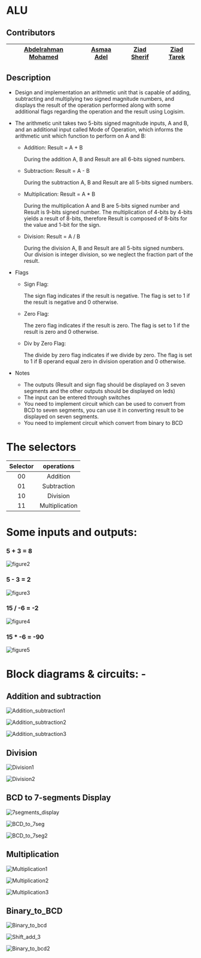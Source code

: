 # __ALU__

## **Contributors**

| [Abdelrahman Mohamed](https://github.com/Abd-ELrahmanHamza) | [Asmaa Adel]() | [Ziad Sherif](https://github.com/ZiadSheriif) | [Ziad Tarek](https://github.com/ZeyadTa) |
| :-----------------: | :-----------: | :---------: | :--------: |

## **Description**

* Design and implementation an arithmetic unit that is capable of adding, subtracting and multiplying two signed magnitude numbers, and displays the result of the operation performed along with some additional flags regarding the operation and the result using Logisim.

* The arithmetic unit takes two 5-bits signed magnitude inputs, A and B, and an additional input called Mode of Operation, which informs the arithmetic unit which function to perform on A and B:

    * Addition: Result = A + B
    
        During the addition A, B and Result are all 6-bits signed numbers.
    * Subtraction: Result = A - B
    
        During the subtraction A, B and Result are all 5-bits signed numbers.
    * Multiplication: Result = A * B

        During the multiplication A and B are 5-bits signed number and Result is 9-bits signed number.
        The multiplication of 4-bits by 4-bits yields a result of 8-bits, therefore Result is composed of 8-bits for the value and 1-bit for the sign.
    * Division: Result = A / B
        
        During the division A, B and Result are all 5-bits signed numbers. Our division is integer division, so we neglect the fraction part of the result.

* Flags
    * Sign Flag:
        
        The sign flag indicates if the result is negative. The flag is set to 1 if the result is negative and 0 otherwise.
    * Zero Flag:
        
        The zero flag indicates if the result is zero. The flag is set to 1 if the result is zero and 0 otherwise.
    * Div by Zero Flag:
        
        The divide by zero flag indicates if we divide by zero. The flag is set to 1 if B operand equal zero in division operation and 0 otherwise.
* Notes
    * The outputs (Result and sign flag should be displayed on 3 seven segments and the other outputs should be displayed on leds)
    * The input can be entered through switches
    * You need to implement circuit which can be used to convert from BCD to seven segments, you can use it in converting result to be displayed on seven segments.
    * You need to implement circuit which convert from binary to BCD
# The selectors

| Selector | operations|
| :-: | :------: |
| 00  | Addition |
| 01  | Subtraction |
| 10  | Division |
| 11  | Multiplication |


# Some inputs and outputs:

### 5 + 3 = 8
![figure2](Images/1.png)
### 5 - 3 = 2
![figure3](Images/2.png)
### 15 / -6 = -2
![figure4](Images/3.png)
### 15 * -6 = -90
![figure5](Images/4.png)

# Block diagrams & circuits: -

## Addition and subtraction 
![Addition_subtraction1](Images/Addition_subtraction1.png)

![Addition_subtraction2](Images/Addition_subtraction2.png)

![Addition_subtraction3](Images/Addition_subtraction3.png)

## Division
![Division1](Images/Division1.png)

![Division2](Images/Division2.png)

## BCD to 7-segments Display
![7segments_display](Images/7segments_display.png)

![BCD_to_7seg](Images/BCD_to_7seg.png)

![BCD_to_7seg2](Images/BCD_to_7seg2.png)

## Multiplication 
![Multiplication1](Images/Multiplication1.png)

![Multiplication2](Images/Multiplication2.png)

![Multiplication3](Images/Multiplication3.png)

## Binary_to_BCD
![Binary_to_bcd](Images/Binary_to_bcd.png)

![Shift_add_3](Images/Shift_add_3.png)

![Binary_to_bcd2](Images/Binary_to_bcd2.png)


